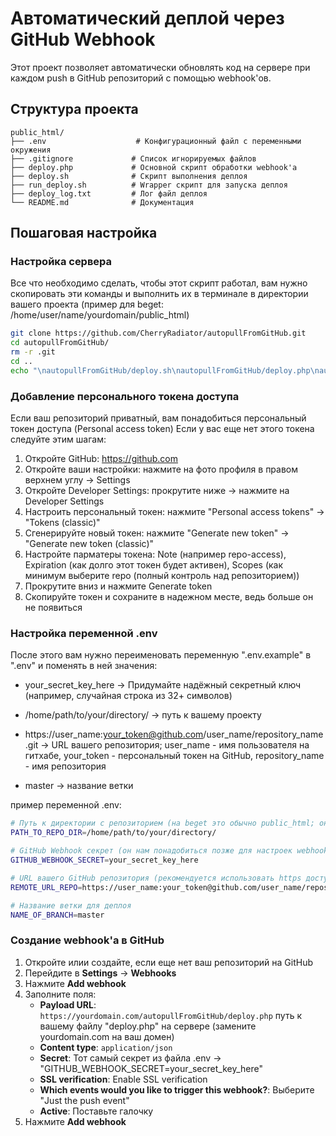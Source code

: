 # Автоматический деплой через GitHub Webhook

Этот проект позволяет автоматически обновлять код на сервере при каждом push в GitHub репозиторий с помощью webhook'ов.

## Структура проекта

```
public_html/
├── .env                    # Конфигурационный файл с переменными окружения
├── .gitignore             # Список игнорируемых файлов
├── deploy.php             # Основной скрипт обработки webhook'а
├── deploy.sh              # Скрипт выполнения деплоя
├── run_deploy.sh          # Wrapper скрипт для запуска деплоя
├── deploy_log.txt         # Лог файл деплоя
└── README.md              # Документация
```

## Пошаговая настройка
### Настройка сервера
Все что необходимо сделать, чтобы этот скрипт работал, вам нужно скопировать эти команды и выполнить их в терминале в директории вашего проекта (пример для beget: /home/user/name/yourdomain/public_html)
```bash
git clone https://github.com/CherryRadiator/autopullFromGitHub.git
cd autopullFromGitHub/
rm -r .git
cd ..
echo "\nautopullFromGitHub/deploy.sh\nautopullFromGitHub/deploy.php\nautopullFromGitHub/run_deploy.sh\nautopullFromGitHub/.env\nautopullFromGitHub/deploy_log.txt\n" >> .gitignore
```

### Добавление персонального токена доступа
Если ваш репозиторий приватный, вам понадобиться персональный токен доступа (Personal access token) 
Если у вас еще нет этого токена следуйте этим шагам:

1. Откройте GitHub: https://github.com
2. Откройте ваши настройки: нажмите на фото профиля в правом верхнем углу -> Settings
3. Откройте Developer Settings: прокрутите ниже -> нажмите на Developer Settings
4. Настроить персональный токен: нажмите "Personal access tokens" -> "Tokens (classic)"
5. Сгенерируйте новый токен: нажмите "Generate new token" -> "Generate new token (classic)"
6. Настройте парматеры токена: Note (например repo-access), Expiration (как долго этот токен будет активен), Scopes (как минимум выберите repo (полный контроль над репозиторием))
7. Прокрутите вниз и нажмите Generate token
9. Скопируйте токен и сохраните в надежном месте, ведь больше он не появиться

### Настройка переменной .env
После этого вам нужно переименовать переменную ".env.example" в ".env" и поменять в ней значения:

- your_secret_key_here -> Придумайте надёжный секретный ключ (например, случайная строка из 32+ символов)

- /home/path/to/your/directory/ -> путь к вашему проекту

- https://user_name:your_token@github.com/user_name/repository_name.git -> URL вашего репозитория; user_name - имя пользователя на гитхабе, your_token - персональный токен на GitHub, repository_name - имя репозитория

- master -> название ветки

пример переменной .env:
```bash
# Путь к директории с репозиторием (на beget это обычно public_html; он выглядит примерно так: /home/user/yourdomain/public_html) (чтобы узнать полный путь к директории репозитория можно использовать команду pwd из директории вашего public_html)
PATH_TO_REPO_DIR=/home/path/to/your/directory/

# GitHub Webhook секрет (он нам понадобиться позже для настроек webhook'а)
GITHUB_WEBHOOK_SECRET=your_secret_key_here

# URL вашего GitHub репозитория (рекомендуется использовать https доступ с токеном, если репозиторий приватный)
REMOTE_URL_REPO=https://user_name:your_token@github.com/user_name/repository_name.git

# Название ветки для деплоя
NAME_OF_BRANCH=master
```
### Создание webhook'а в GitHub

1. Откройте илии создайте, если еще нет ваш репозиторий на GitHub
2. Перейдите в **Settings** → **Webhooks**
3. Нажмите **Add webhook**
4. Заполните поля:
   - **Payload URL**: `https://yourdomain.com/autopullFromGitHub/deploy.php` путь к вашему файлу "deploy.php" на сервере (замените yourdomain.com на ваш домен)
   - **Content type**: `application/json`
   - **Secret**: Тот самый секрет из файла .env -> "GITHUB_WEBHOOK_SECRET=your_secret_key_here"
   - **SSL verification**: Enable SSL verification
   - **Which events would you like to trigger this webhook?**: Выберите "Just the push event"
   - **Active**: Поставьте галочку
5. Нажмите **Add webhook**